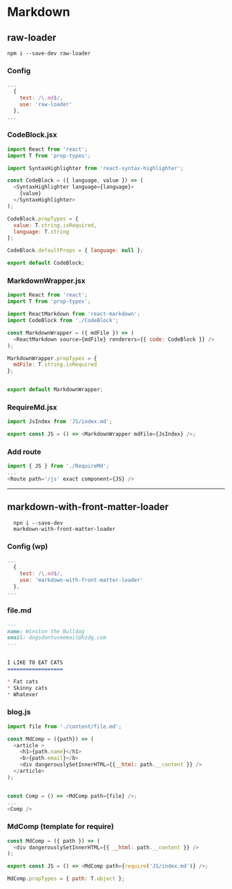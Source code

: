 # Markdown

## raw-loader

```raw
npm i --save-dev raw-loader
```

### Config

```js
...
  {
    test: /\.md$/,
    use: 'raw-loader'
  },
...
```

### CodeBlock.jsx

```js
import React from 'react';
import T from 'prop-types';

import SyntaxHighlighter from 'react-syntax-highlighter';

const CodeBlock = ({ language, value }) => (
  <SyntaxHighlighter language={language}>
    {value}
  </SyntaxHighlighter>
);

CodeBlock.propTypes = {
  value: T.string.isRequired,
  language: T.string
};

CodeBlock.defaultProps = { language: null };

export default CodeBlock;
```

### MarkdownWrapper.jsx

```js
import React from 'react';
import T from 'prop-types';

import ReactMarkdown from 'react-markdown';
import CodeBlock from './CodeBlock';

const MarkdownWrapper = ({ mdFile }) => (
  <ReactMarkdown source={mdFile} renderers={{ code: CodeBlock }} />
);

MarkdownWrapper.propTypes = {
  mdFile: T.string.isRequired
};


export default MarkdownWrapper;
```

### RequireMd.jsx

```js
import JsIndex from 'JS/index.md';

export const JS = () => <MarkdownWrapper mdFile={JsIndex} />;
```

### Add route

```js
import { JS } from './RequireMd';
...
<Route path='/js' exact component={JS} />
```

---

## markdown-with-front-matter-loader

```raw
  npn i --save-dev
  markdown-with-front-matter-loader
```

### Config (wp)

```js
...
  {
    test: /\.md$/,
    use: 'markdown-with-front-matter-loader'
  },
...
```

### file.md

```md
---
name: Winston the Bulldog
email: dogsdontuseemail@hzdg.com
---


I LIKE TO EAT CATS
==================

* Fat cats
* Skinny cats
* Whatever

```

### blog.js

```js
import file from './content/file.md';

const MdComp = ({path}) => (
  <article >
    <h1>{path.name}</h1>
    <b>{path.email}</b>
    <div dangerouslySetInnerHTML={{__html: path.__content }} />
  </article>
);


const Comp = () => <MdComp path={file} />;
...
<Comp />

```

### MdComp (template for require)

```js
const MdComp = ({ path }) => (
  <div dangerouslySetInnerHTML={{ __html: path.__content }} />
);

export const JS = () => <MdComp path={require('JS/index.md')} />;

MdComp.propTypes = { path: T.object };
```
